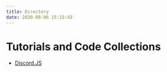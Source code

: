 ```yaml
---
title: Directory
date: 2020-08-06 15:15:43
---
```


# Tutorials and Code Collections
- [Discord.JS](/code/topics/discordjs)

